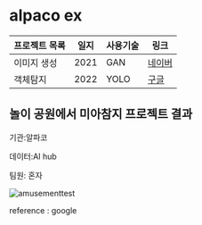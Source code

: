 # alpaco ex

프로젝트 목록 | 일지 | 사용기술 | 링크
-------------|----|---------|----|
이미지 생성 | 2021 | GAN | [네이버](https://www.naver.com)
객체탐지 | 2022 | YOLO | [구글](https://www.google.com)

놀이 공원에서 미아참지 프로젝트 결과
---
기관:알파코

데이터:AI hub

팀원: 혼자

![amusementtest](https://github.com/xxonyuk/cc/assets/78251278/8c380ca7-16c5-4c59-a4f0-5853aea01019)

reference : google
